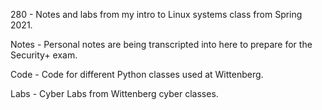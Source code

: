 280 - Notes and labs from my intro to Linux systems class from Spring 2021.


Notes - Personal notes are being transcripted into here to prepare for the Security+ exam.


Code - Code for different Python classes used at Wittenberg.


Labs - Cyber Labs from Wittenberg cyber classes. 
